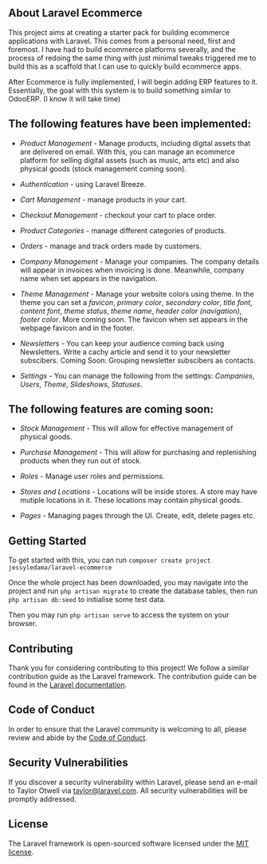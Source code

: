 ## About Laravel Ecommerce

This project aims at creating a starter pack for building ecommerce applications 
with Laravel. This comes from a personal need, first and foremost. I have had to build ecommerce platforms severally, and the process of redoing the same thing with just minimal tweaks triggered me to build this as a scaffold that I can use to quickly build ecommerce apps.

After Ecommerce is fully implemented, I will begin adding ERP features to it. Essentially, the goal with this system is to build something similar to OdooERP. 
(I know it will take time)

## The following features have been implemented:
- *Product Management* - Manage products, including digital assets that are delivered on email. With this, you can manage an ecommerce platform for selling digital assets (such as music, arts etc) and also physical goods (stock management coming soon).

- *Authentication* - using Laravel Breeze.

- *Cart Management* - manage products in your cart.

- *Checkout Management* - checkout your cart to place order.

- *Product Categories* - manage different categories of products.

- *Orders* - manage and track orders made by customers.

- *Company Management* - Manage your companies. The company details will appear in invoices when invoicing is done. Meanwhile, company name when set appears in the navigation.

- *Theme Management* - Manage your website colors using theme. In the theme you can set a *favicon*, *primary color*, *secondary color*, *title font*, *content font*, *theme status*, *theme name*, *header color (navigation)*, *footer color*. More coming soon. The favicon when set appears in the webpage favicon and in the footer.

- *Newsletters* - You can keep your audience coming back using Newsletters. Write a cachy article and send it to your newsletter subscibers. Coming Soon: Grouping newsletter subscibers as contacts.

- *Settings* - You can manage the following from the settings: *Companies*, *Users*, *Theme*, *Slideshows*, *Statuses*. 

## The following features are coming soon:

- *Stock Management* - This will allow for effective management of physical goods. 

- *Purchase Management* - This will allow for purchasing and replenishing products when they run out of stock.

- *Roles* - Manage user roles and permissions.

- *Stores and Locations* - Locations will be inside stores. A store may have mutiple locations in it. These locations may contain physical goods.

- *Pages* - Managing pages through the UI. Create, edit, delete pages etc.

## Getting Started

To get started with this, you can run ```composer create project jessyledama/laravel-ecommerce```

Once the whole project has been downloaded, you may navigate into the project and run ``` php artisan migrate ``` to create the database tables, then run ``` php artisan db:seed ``` to initialise some test data. 

Then you may run ``` php artisan serve ``` to access the system on your browser.

## Contributing

Thank you for considering contributing to this project! We follow a similar contribution guide as the Laravel framework. The contribution guide can be found in the [Laravel documentation](https://laravel.com/docs/contributions).

## Code of Conduct

In order to ensure that the Laravel community is welcoming to all, please review and abide by the [Code of Conduct](https://laravel.com/docs/contributions#code-of-conduct).

## Security Vulnerabilities

If you discover a security vulnerability within Laravel, please send an e-mail to Taylor Otwell via [taylor@laravel.com](mailto:taylor@laravel.com). All security vulnerabilities will be promptly addressed.

## License

The Laravel framework is open-sourced software licensed under the [MIT license](https://opensource.org/licenses/MIT).
